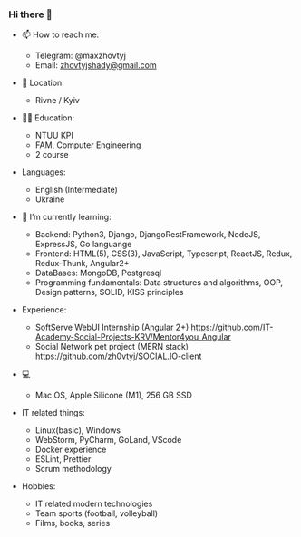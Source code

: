 ### Hi there 👋

<!--
**zh0vtyj/zh0vtyj** is a ✨ _special_ ✨ repository because its `README.md` (this file) appears on your GitHub profile.

Here are some ideas to get you started:
-->

- 📫 How to reach me: 
    * Telegram: @maxzhovtyj
    * Email: zhovtyjshady@gmail.com
    
- 📍 Location:
    * Rivne / Kyiv
    
- 🧑‍🎓 Education:
    * NTUU KPI
    * FAM, Computer Engineering
    * 2 course
    
- Languages:
    * English (Intermediate)
    * Ukraine
    
- 🌱 I’m currently learning:
    * Backend: 
        Python3, Django, DjangoRestFramework,
        NodeJS, ExpressJS,
        Go languange
    * Frontend:
        HTML(5), CSS(3), JavaScript, Typescript,
        ReactJS, Redux, Redux-Thunk,
        Angular2+
    * DataBases:
        MongoDB, Postgresql
    * Programming fundamentals:
        Data structures and algorithms,
        OOP, Design patterns,
        SOLID, KISS principles
        
- Experience:
    * SoftServe WebUI Internship (Angular 2+) https://github.com/IT-Academy-Social-Projects-KRV/Mentor4you_Angular
    * Social Network pet project (MERN stack) https://github.com/zh0vtyj/SOCIAL.IO-client
     
- 💻 
    * Mac OS, Apple Silicone (M1), 256 GB SSD
   
- IT related things:
    * Linux(basic), Windows
    * WebStorm, PyCharm, GoLand, VScode
    * Docker experience
    * ESLint, Prettier 
    * Scrum methodology

- Hobbies:
    * IT related modern technologies
    * Team sports (football, volleyball)
    * Films, books, series 
